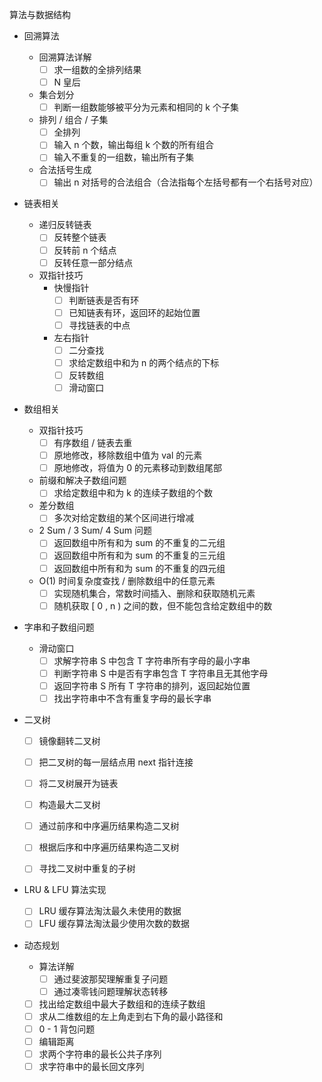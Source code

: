 算法与数据结构

- 回溯算法

  - 回溯算法详解
    - [ ] 求一组数的全排列结果
    - [ ] N 皇后
  - 集合划分
    - [ ] 判断一组数能够被平分为元素和相同的 k 个子集
  - 排列 / 组合 / 子集
    - [ ] 全排列
    - [ ] 输入 n 个数，输出每组 k 个数的所有组合
    - [ ] 输入不重复的一组数，输出所有子集
  - 合法括号生成
    - [ ] 输出 n 对括号的合法组合（合法指每个左括号都有一个右括号对应）

- 链表相关

  - 递归反转链表
    - [ ] 反转整个链表
    - [ ] 反转前 n 个结点
    - [ ] 反转任意一部分结点
  - 双指针技巧
    - 快慢指针
      - [ ] 判断链表是否有环
      - [ ] 已知链表有环，返回环的起始位置
      - [ ] 寻找链表的中点
    - 左右指针
      - [ ] 二分查找
      - [ ] 求给定数组中和为 n 的两个结点的下标
      - [ ] 反转数组
      - [ ] 滑动窗口

- 数组相关

  - 双指针技巧
    - [ ] 有序数组 / 链表去重
    - [ ] 原地修改，移除数组中值为 val 的元素
    - [ ] 原地修改，将值为 0 的元素移动到数组尾部
  - 前缀和解决子数组问题
    - [ ] 求给定数组中和为 k 的连续子数组的个数
  - 差分数组
    - [ ] 多次对给定数组的某个区间进行增减
  - 2 Sum /  3 Sum/ 4 Sum 问题
    - [ ] 返回数组中所有和为 sum 的不重复的二元组
    - [ ] 返回数组中所有和为 sum 的不重复的三元组
    - [ ] 返回数组中所有和为 sum 的不重复的四元组
  - O(1) 时间复杂度查找 / 删除数组中的任意元素
    - [ ] 实现随机集合，常数时间插入、删除和获取随机元素
    - [ ] 随机获取 [ 0 , n ) 之间的数，但不能包含给定数组中的数

- 字串和子数组问题

  - 滑动窗口
    - [ ] 求解字符串 S 中包含 T 字符串所有字母的最小字串
    - [ ] 判断字符串 S 中是否有字串包含 T 字符串且无其他字母
    - [ ] 返回字符串 S 所有 T 字符串的排列，返回起始位置
    - [ ] 找出字符串中不含有重复字母的最长字串

- 二叉树

  - [ ] 镜像翻转二叉树
  - [ ] 把二叉树的每一层结点用 next 指针连接
  - [ ] 将二叉树展开为链表
  - [ ] 构造最大二叉树

  - [ ] 通过前序和中序遍历结果构造二叉树
  - [ ] 根据后序和中序遍历结果构造二叉树
  - [ ] 寻找二叉树中重复的子树

- LRU & LFU 算法实现

  - [ ] LRU 缓存算法淘汰最久未使用的数据
  - [ ] LFU 缓存算法淘汰最少使用次数的数据

- 动态规划

  - 算法详解
    - [ ] 通过斐波那契理解重复子问题
    - [ ] 通过凑零钱问题理解状态转移
  - [ ] 找出给定数组中最大子数组和的连续子数组
  - [ ] 求从二维数组的左上角走到右下角的最小路径和
  - [ ] 0 - 1 背包问题
  - [ ] 编辑距离
  - [ ] 求两个字符串的最长公共子序列
  - [ ] 求字符串中的最长回文序列
